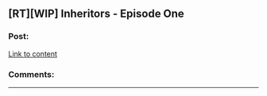 ## [RT][WIP] Inheritors - Episode One

### Post:

[Link to content](https://inheritorsserial.com/2018/02/28/episode-one/)

### Comments:

---

